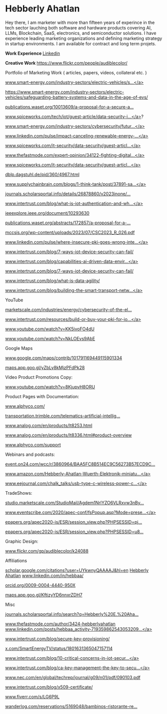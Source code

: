 # Hebberly Ahatlan
Hey there, I am marketer with more than fifteen years of experince in the tech sector lauching both software and hardware products covering AI, LLMs, Blockchain, SaaS, electronics, and semiconductor solutions. I have experience leading marketing organizations and defining marketing strategy in startup environments. I am available for contract and long term projets.

<b> Work Experience </b>  <a href="https://www.linkedin.com/in/hebbaa/"> Linkedin  </a>

<b> Creative Work </b>    https://www.flickr.com/people/audiblecolor/

Portfolio of Marketing Work ( articles, papers, videos, collateral etc. ) 

<a href="https://www.smart-energy.com/industry-sectors/electric-vehicles/safeguarding-battery-systems-and-data-in-the-age-of-evs/">www.smart-energy.com/industry-sectors/electric-vehicles/s...</a>

https://www.smart-energy.com/industry-sectors/electric-vehicles/safeguarding-battery-systems-and-data-in-the-age-of-evs/

<a href="https://publications.waset.org/10013609/a-proposal-for-a-secure-and-interoperable-data-framework-for-energy-digitalization" rel="noreferrer nofollow">publications.waset.org/10013609/a-proposal-for-a-secure-a...</a>

<a href="https://www.spiceworks.com/tech/iot/guest-article/data-security-in-connected-vehicles/" rel="noreferrer nofollow">www.spiceworks.com/tech/iot/guest-article/data-security-i...</a>?

<a href="https://www.smart-energy.com/industry-sectors/cybersecurity/future-priorities-for-ai-in-an-evolving-digital-energy-cyber-security-regulatory-framework/" rel="noreferrer nofollow">www.smart-energy.com/industry-sectors/cybersecurity/futur...</a>

<a href="https://www.linkedin.com/pulse/impact-canceling-renewable-energy-projects-ai-hebberly-ahatlan-79nbc/" rel="noreferrer nofollow">www.linkedin.com/pulse/impact-canceling-renewable-energy-...</a>

<a href="https://www.spiceworks.com/it-security/data-security/guest-article/the-role-of-data-governance-in-driving-cx-innovation-maritime-ops/" rel="noreferrer nofollow">www.spiceworks.com/it-security/data-security/guest-articl...</a>

<a href="https://www.thefastmode.com/expert-opinion/34122-fighting-digital-pirates-on-the-informational-high-seas" rel="noreferrer nofollow">www.thefastmode.com/expert-opinion/34122-fighting-digital...</a>

<a href="https://www.spiceworks.com/it-security/data-security/guest-article/data-privacy-nightmares-in-smart-cars-understanding-the-risks/" rel="noreferrer nofollow">www.spiceworks.com/it-security/data-security/guest-articl...</a>

<a href="https://dblp.dagstuhl.de/pid/360/4967.html" rel="noreferrer nofollow">dblp.dagstuhl.de/pid/360/4967.html</a>

<a href="https://www.supplychainbrain.com/blogs/1-think-tank/post/37891-safeguarding-against-cyberattacks-with-zero-trust-architecture" rel="noreferrer nofollow">www.supplychainbrain.com/blogs/1-think-tank/post/37891-sa...</a>

<a href="https://journals.scholarsportal.info/details/26878860/v2023inone/1_astmfeaiwsds.xml" rel="noreferrer nofollow">journals.scholarsportal.info/details/26878860/v2023inone/...</a>

<a href="https://www.intertrust.com/blog/what-is-iot-authentication-and-why-does-it-matter/" rel="noreferrer nofollow">www.intertrust.com/blog/what-is-iot-authentication-and-wh...</a>

<a href="https://ieeexplore.ieee.org/document/10293630" rel="noreferrer nofollow">ieeexplore.ieee.org/document/10293630</a>

<a href="https://publications.waset.org/abstracts/172857/a-proposal-for-a-secure-and-interoperable-data-framework-for-energy-digitalization" rel="noreferrer nofollow">publications.waset.org/abstracts/172857/a-proposal-for-a-...</a>

<a href="https://mccsis.org/wp-content/uploads/2023/07/CSC2023_R_026.pdf" rel="noreferrer nofollow">mccsis.org/wp-content/uploads/2023/07/CSC2023_R_026.pdf</a>

<a href="https://www.linkedin.com/pulse/where-insecure-pki-goes-wrong-intertrust" rel="noreferrer nofollow">www.linkedin.com/pulse/where-insecure-pki-goes-wrong-inte...</a>

<a href="https://www.intertrust.com/blog/7-ways-iot-device-security-can-fail/" rel="noreferrer nofollow">www.intertrust.com/blog/7-ways-iot-device-security-can-fail/</a>

<a href="https://www.intertrust.com/blog/capabilities-ai-driven-data-environment" rel="noreferrer nofollow">www.intertrust.com/blog/capabilities-ai-driven-data-envir...</a>

<a href="https://www.intertrust.com/blog/7-ways-iot-device-security-can-fail/" rel="noreferrer nofollow">www.intertrust.com/blog/7-ways-iot-device-security-can-fail/</a>

<a href="https://www.intertrust.com/blog/what-is-data-agility/" rel="noreferrer nofollow">www.intertrust.com/blog/what-is-data-agility/</a>

<a href="https://www.intertrust.com/blog/building-the-smart-transport-networks-of-the-future/" rel="noreferrer nofollow">www.intertrust.com/blog/building-the-smart-transport-netw...</a>

YouTube

<a href="https://marketscale.com/industries/energy/cybersecurity-of-the-electric-grid/" rel="noreferrer nofollow">marketscale.com/industries/energy/cybersecurity-of-the-el...</a>

<a href="https://www.intertrust.com/resources/build-or-buy-your-pki-for-iot/thank-you-26724/" rel="noreferrer nofollow">www.intertrust.com/resources/build-or-buy-your-pki-for-io...</a>

<a href="https://www.youtube.com/watch?v=KK5ivoFO4dU" rel="noreferrer nofollow">www.youtube.com/watch?v=KK5ivoFO4dU</a>

<a href="https://www.youtube.com/watch?v=NkLOEvs9AbE" rel="noreferrer nofollow">www.youtube.com/watch?v=NkLOEvs9AbE</a>

Google Maps

<a href="https://www.google.com/maps/contrib/101791169449115901334" rel="noreferrer nofollow">www.google.com/maps/contrib/101791169449115901334</a>

<a href="https://maps.app.goo.gl/yZbLy8kMjzPFdPk28" rel="noreferrer nofollow">maps.app.goo.gl/yZbLy8kMjzPFdPk28</a>

Video Product Promotions Copy:

<a href="https://www.youtube.com/watch?v=8KjupvH8ORU" rel="noreferrer nofollow">www.youtube.com/watch?v=8KjupvH8ORU</a>

Product Pages with Documentation:

<a href="https://www.alphyco.com/" rel="noreferrer nofollow">www.alphyco.com/</a>

<a href="https://transportation.trimble.com/telematics-artificial-intelligence" rel="noreferrer nofollow">transportation.trimble.com/telematics-artificial-intellig...</a>

<a href="https://www.analog.com/en/products/lt8253.html" rel="noreferrer nofollow">www.analog.com/en/products/lt8253.html</a>

<a href="https://www.analog.com/en/products/lt8336.html#product-overview" rel="noreferrer nofollow">www.analog.com/en/products/lt8336.html#product-overview</a>

<a href="https://www.alphyco.com/support" rel="noreferrer nofollow">www.alphyco.com/support</a>


Webinars and podcasts:

<a href="https://event.on24.com/wcc/r/3860964/BAA5FC8B514EC9C56273B57ECD9C4F71" rel="noreferrer nofollow">event.on24.com/wcc/r/3860964/BAA5FC8B514EC9C56273B57ECD9C...</a>

<a href="https://www.amazon.com/Hebberly-Ahatlan-Wuerth-Elektronik-miniaturization/dp/B08TH3NYR2" rel="noreferrer nofollow">www.amazon.com/Hebberly-Ahatlan-Wuerth-Elektronik-miniatu...</a>

<a href="https://www.eejournal.com/chalk_talks/usb-type-c-wireless-power-charging-wurth-electronik-and-mouser-electronics/" rel="noreferrer nofollow">www.eejournal.com/chalk_talks/usb-type-c-wireless-power-c...</a>


TradeShows:

<a href="https://studio.marketscale.com/StudioMail/Agdem1NrlYZO6VLRxvw3nBywEl9M05EaDokGJ89b4pyKXWP7" rel="noreferrer nofollow">studio.marketscale.com/StudioMail/Agdem1NrlYZO6VLRxvw3nBy...</a>

<a href="https://www.eventscribe.com/2020/apec-conf/fsPopup.asp?Mode=presenterInfo&PresenterID=826177" rel="noreferrer nofollow">www.eventscribe.com/2020/apec-conf/fsPopup.asp?Mode=prese...</a>

<a href="https://epapers.org/apec2020-is/ESR/session_view.php?PHPSESSID=pj745chs3bbhe4299k51t0ahd5&session_id=14" rel="noreferrer nofollow">epapers.org/apec2020-is/ESR/session_view.php?PHPSESSID=pj...</a>

<a href="https://epapers.org/apec2020-is/ESR/session_view.php?PHPSESSID=u8b7mbt2hkgidguvhl6rouuvg6&session_id=12" rel="noreferrer nofollow">epapers.org/apec2020-is/ESR/session_view.php?PHPSESSID=u8...</a>

Graphic Design:

<a href="http://www.flickr.com/gp/audiblecolor/k24088">www.flickr.com/gp/audiblecolor/k24088</a>

Affiliations

<a href="https://scholar.google.com/citations?user=UYkwnyQAAAAJ&hl=en" rel="noreferrer nofollow">scholar.google.com/citations?user=UYkwnyQAAAAJ&hl=en</a>
<a href="https://www.linkedin.com/in/hebbaa?trk=profile-badge" rel="noreferrer nofollow">Hebberly Ahatlan</a>
<a href="https://www.linkedin.com/in/hebbaa/" rel="noreferrer nofollow">www.linkedin.com/in/hebbaa/</a>

<a href="https://orcid.org/0009-0004-4440-950X" rel="noreferrer nofollow">orcid.org/0009-0004-4440-950X</a>

<a href="https://maps.app.goo.gl/KftizyYD6nnxrZDH7" rel="noreferrer nofollow">maps.app.goo.gl/KftizyYD6nnxrZDH7</a>

Misc

<a href="https://journals.scholarsportal.info/search?q=Hebberly E. Ahatlan&search_in=AUTHOR&sub=" rel="noreferrer nofollow">journals.scholarsportal.info/search?q=Hebberly%20E.%20Aha...</a>

<a href="https://www.thefastmode.com/author/3424-hebberlyahatlan" rel="noreferrer nofollow">www.thefastmode.com/author/3424-hebberlyahatlan</a>
<a href="https://www.linkedin.com/posts/hebbaa_activity-7193598625430532098-vEoR/" rel="noreferrer nofollow">www.linkedin.com/posts/hebbaa_activity-719359862543053209...</a>

<a href="https://www.intertrust.com/blog/secure-key-provisioning/" rel="noreferrer nofollow">www.intertrust.com/blog/secure-key-provisioning/</a>

<a href="https://x.com/SmartEnergyTV/status/1801631365047157114" rel="noreferrer nofollow">x.com/SmartEnergyTV/status/1801631365047157114</a>

<a href="https://www.intertrust.com/blog/10-critical-concerns-in-iot-security/" rel="noreferrer nofollow">www.intertrust.com/blog/10-critical-concerns-in-iot-secur...</a>

<a href="https://www.intertrust.com/blog/ca-key-management-the-key-to-secure-iot-networks/" rel="noreferrer nofollow">www.intertrust.com/blog/ca-key-management-the-key-to-secu...</a>

<a href="https://www.nec.com/en/global/techrep/journal/g09/n01/pdf/090103.pdf" rel="noreferrer nofollow">www.nec.com/en/global/techrep/journal/g09/n01/pdf/090103.pdf</a>

<a href="https://www.intertrust.com/blog/x509-certificate/" rel="noreferrer nofollow">www.intertrust.com/blog/x509-certificate/</a>

<a href="https://www.fiverr.com/s/LG6P9L" rel="noreferrer nofollow">www.fiverr.com/s/LG6P9L</a>

<a href="https://wanderlog.com/reservations/5169048/bambinos-ristorante-reservations" rel="noreferrer nofollow">wanderlog.com/reservations/5169048/bambinos-ristorante-re...</a>
